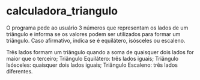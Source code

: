 # calculadora_triangulo
O programa pede ao usuário 3 números que representam os lados de um triângulo e informa se os valores podem ser utilizados para formar um triângulo. Caso afirmativo, indica se é equilátero, isósceles ou escaleno.

Três lados formam um triângulo quando a soma de quaisquer dois lados for maior que o terceiro;
Triângulo Equilátero: três lados iguais;
Triângulo Isósceles: quaisquer dois lados iguais;
Triângulo Escaleno: três lados diferentes.

